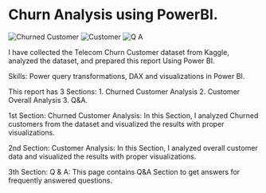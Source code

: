 # Churn Analysis using PowerBI.

![Churned Customer](https://github.com/yaswanth144/Power-BI-Projects/assets/54733845/94eb1eaa-cd94-4715-9ef5-2bbcadec78f2)
![Customer](https://github.com/yaswanth144/Power-BI-Projects/assets/54733845/69953c6c-8d3a-4c0d-9a75-6d138a532d6a)
![Q A](https://github.com/yaswanth144/Power-BI-Projects/assets/54733845/0b850fde-24b6-499d-b6e3-213562d8d004)


I have collected the Telecom Churn Customer dataset from Kaggle, analyzed the dataset, and prepared this report Using Power BI.

Skills: Power query transformations, DAX and visualizations in Power BI.

This report has 3 Sections: 1. Churned Customer Analysis 2. Customer Overall Analysis 3. Q&A.

1st Section: Churned Customer Analysis: In this Section, I analyzed Churned customers from the dataset and visualized the results with proper visualizations.

2nd Section: Customer Analysis: In this Section, I analyzed overall customer data and visualized the results with proper visualizations.

3th Section: Q & A: This page contains Q&A Section to get answers for frequently answered questions.

